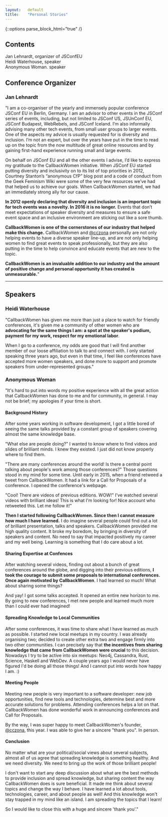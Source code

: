 ```yaml
---
layout:   default
title:    "Personal Stories"
---
```


{::options parse_block_html="true" /}

<div id="toc">

## Contents
*   [Jan Lehnardt](#jan-lehnardt), organizer of JSConfEU
*   [Heidi Waterhouse](#heidi-waterhouse), speaker
*   [Anonymous Woman](#anonymous-woman). speaker
</div>

## Conference Organizer 

### Jan Lehnardt

"I am a co-organiser of the yearly and immensely popular conference JSConf EU in Berlin, Germany. I am an advisor to other events in the JSConf series of events, including, but not limited to JSConf US, JSUnConf EU, JSConf Budapest, WebRebels, and JSConf Iceland. I’m also informally advising many other tech events, from small user groups to larger events. One of the aspects my advice is usually requested for is diversity and inclusion. I’m not an expert, but over the years have put in the time to read up on the topic from the now multitude of great online resources and by gaining first-hand experience running small and large events.

On behalf on JSConf EU and all the other events I advise, I’d like to express my gratitude to the CallbackWomen initiative. When JSConf EU started putting diversity and inclusivity on to its list of top priorities in 2012, Courtney Stanton’s “anonymous CfP” blog post and a code of conduct from the Geek Feminism Wiki were some of the very few resources we’ve had that helped us to achieve our goals. When CallbackWomen started, we had an immediately strong ally for our cause.

**In 2012 openly declaring that diversity and inclusion is an important topic for tech events was a novelty. In 2016 it is no longer.** Events that don’t meet expectations of speaker diversity and measures to ensure a safe event space and an inclusive environment are sticking out like a sore thumb. 

**CallbackWomen is one of the cornerstones of our industry that helped make this change.** CallbackWomen and [@cczona](http://twitter.com/cczona) personally are not only helping events to have a diverse speaker line-up, and are not only helping women to find great events to speak professionally, but they are also putting in the time to help convince and educate events that are new to the topic.

**CallbackWomen is an invaluable addition to our industry and the amount of positive change and personal opportunity it has created is unmeasurable.**"

---

## Speakers

### Heidi Waterhouse

"CallbackWomen has given me more than just a place to watch for friendly conferences, it's given me a community of other women who are **advocating for the same things I am: a spot at the speaker's podium, payment for my work, respect for my emotional labor**.

When I go to a conference, my odds are good that I will find another member of our loose affiliation to talk to and connect with. I only started speaking three years ago, but even in that time, I feel like conferences have accepted more women speakers, and done more to support and promote speakers from under-represented groups."

### Anonymous Woman
"It's hard to put into words my positive experience with all the great action that CallbackWomen has done to me and for community, in general. I may not be brief; my apologies if your time is short.

#### Background History

After some years working in software development, I got a little bored of seeing the same talks provided by a constant group of speakers covering almost the same knowledge base.

"What else are people doing?" I wanted to know where to find videos and slides of brilliant minds. I knew they existed. I just did not know properly where to find them.

"There are many conferences around the world! Is there a central point talking about people's work among those conferences?" Those questions stood in my mind for some time. Until early in 2015, when a friend retweed a tweet from CallbackWomen. It had a link for a Call for Proposals of a conference. I opened the conference's webpage.

"Cool! There are videos of previous editions. WOW!" I've watched several videos with brilliant ideas! This is what I'm looking for! Nice account who retweeted this. Let me follow it!"

**Then I started following CallbackWomen. Since then I cannot measure how much I have learned.** I do imagine several people could find out a lot of brilliant presentation, talks and speakers. CallbackWomen provided me high quality content. It broke my boredom, by bringing in diversity of speakers and content. No need to say that impacted positively my career and my well being. Learning is something that I do care about a lot.

#### Sharing Expertise at Confences

After watching several videos, finding out about a bunch of great conferences around the globe, and digging into their previous editions, **I took the courage to submit some proposals to international conferences. Once again motivated by CallbackWomen**. I had learned so much! What about sharing some things?

And yay! I got some talks accepted. It opened an entire new horizon to me. By going to new conferences, I met new people and learned much more than I could ever had imagined!

#### Spreading Knowledge to Local Communities

After some conferences, it was time to share what I have learned as much as possible. I started new local meetups in my country. I was already organising two; decided to create other extra two and engage firmly into two other communities. I can precisely say that **the incentives from sharing knowledge that came from CallbackWomen were crucial** to this decision. Nowadays I try to be active into six meetups: Neo4j, Cassandra, Rust, Science, Haskell and WebDev. A couple years ago I would never have figured I'd be doing all those things! And I cannot put into words how happy I am. :)

#### Meeting People

Meeting new people is very important to a software developer: new job opportunities, find new tools and technologies, determine best and more accurate solutions for problems. Attending conferences helps a lot on that. CallbackWomen has done wonderful work in announcing conferences and Call for Proposals. 

By the way, I was super happy to meet CallbackWomen's founder, [@cczona](http://twitter.com/cczona), this year. I was able to give her a sincere "thank you". In person.

#### Conclusion

No matter what are your political/social views about several subjects, almost all of us agree that spreading knowledge is something healthy. And we need diversity. We need to bring up the work of those brilliant people!

I don't want to start any deep discussion about what are the best methods to provide inclusion and spread knowledge, but sharing content the way CallbackWomen does is sure beneficial. It made me think about several topics and change the way I behave. I have learned a lot about tools, technologies, career, and about people as well! And this knowledge won't stay trapped in my mind like an island. I am spreading the topics that I learn! 

So I would like to close this with a huge and sincere 'thank you'."
